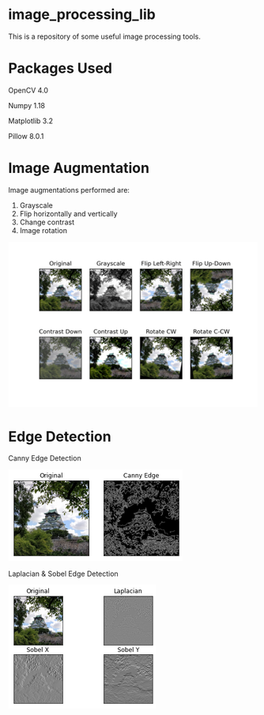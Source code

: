 # image_processing_lib

This is a repository of some useful image processing tools.

# Packages Used
OpenCV 4.0

Numpy 1.18

Matplotlib 3.2

Pillow 8.0.1

# Image Augmentation
Image augmentations performed are:
1. Grayscale
2. Flip horizontally and vertically
3. Change contrast
4. Image rotation

![](https://github.com/ChuinHongYap/image_processing_lib/blob/master/images/imageAugmentation_comparison.png)

# Edge Detection
Canny Edge Detection

![](https://github.com/ChuinHongYap/image_processing_lib/blob/master/images/cannyEdge_comparison.png)

Laplacian & Sobel Edge Detection

![](https://github.com/ChuinHongYap/image_processing_lib/blob/master/images/sobelEdge_comparison.png)
